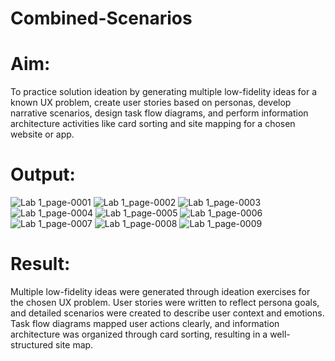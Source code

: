 # Combined-Scenarios

# Aim:
To practice solution ideation by generating multiple low-fidelity ideas for a known UX problem, create user stories based on personas, develop narrative scenarios, design task flow diagrams, and perform information architecture activities like card sorting and site mapping for a chosen website or app.

# Output:
![Lab 1_page-0001](https://github.com/user-attachments/assets/d571a4d9-37df-41f6-a5a7-59899c850f81)
![Lab 1_page-0002](https://github.com/user-attachments/assets/976b3176-e4fd-4c39-9311-d25188075d03)
![Lab 1_page-0003](https://github.com/user-attachments/assets/dc7f1703-2edb-4c69-a4f7-4e4f92d393ad)
![Lab 1_page-0004](https://github.com/user-attachments/assets/156c815e-91be-4937-9c2f-554401ab9d28)
![Lab 1_page-0005](https://github.com/user-attachments/assets/0922e811-4a7b-4fd5-b112-509b6ab0f4f9)
![Lab 1_page-0006](https://github.com/user-attachments/assets/b155d62c-9532-4bbe-8357-a387c5c3418e)
![Lab 1_page-0007](https://github.com/user-attachments/assets/d95c2437-fd6b-4e44-ba7c-0a891e55e285)
![Lab 1_page-0008](https://github.com/user-attachments/assets/c8e4ef67-b24d-4dcd-8658-dcbfdd8c5bed)
![Lab 1_page-0009](https://github.com/user-attachments/assets/8d5ab299-fdd3-48d7-9ed4-858f2dbcd64c)

# Result:
Multiple low-fidelity ideas were generated through ideation exercises for the chosen UX problem. User stories were written to reflect persona goals, and detailed scenarios were created to describe user context and emotions. Task flow diagrams mapped user actions clearly, and information architecture was organized through card sorting, resulting in a well-structured site map.
